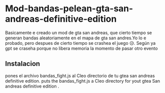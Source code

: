 # Mod-bandas-pelean-gta-san-andreas-definitive-edition
Basicamente e creado un mod de gta san andreas, que cierto tiempo se generan bandas aleatoriamente en el mapa de gta san andres.Yo lo e probado, pero despues de cierto tiempo se crashea el juego 😥. Según ya gpt se craseha porque no libera memoria la momento de pasar otro evento

## Instalacion
pones el archivo bandas_fight.js al Cleo directorio de tu gtea san andreas definitive edition.
puts the bandas_fight.js a Cleo directory for yout gtea San andreas definitive edition .
